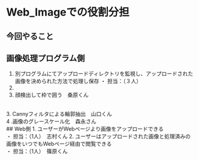 # Web_Imageでの役割分担
## 今回やること
 ## 画像処理プログラム側
 1. 別プログラムにてアップロードディレクトリを監視し、アップロードされた画像を決められた方法で処理し保存
  ・ 担当：（３人）　
  1.
  2. 顔検出して枠で囲う　桑原くん
  <br>
  3. Cannyフィルタによる輪郭抽出　山口くん
  <br>
  4 .画像のグレースケール化　森永さん
  <br>
 ## Web側
 1. ユーザーがWebページより画像をアップロードできる
 <br>
  ・ 担当：（1人）　志村くん
 2. ユーザーはアップロードされた画像と処理済みの画像をいつでもWebページ経由で閲覧できる
  <br>
  ・ 担当：（1人）　篠原くん
